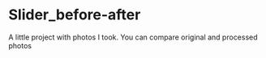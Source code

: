 # Slider_before-after
A little project with photos I took. You can compare original and processed photos
